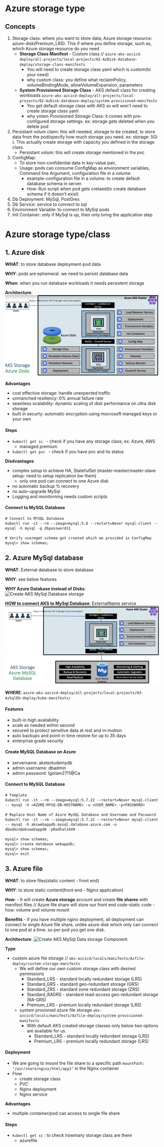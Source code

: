 # Azure storage type 

## Concepts
1. Storage class: where you want to store data; Azure storage resource: azure-disk(Premium_LRS). This if where you define storage, such as, which Azure storage resource do you need
    - **Storage Class Manifest** - Custom class // ```azure-aks-azcicd-deploy/all-projects/local-projects/02-AzDisk-database-deploy/storage-class-manifests```
        - You will need to create storage class yaml which is custom(to your need) 
        - why custom class: you define what reclaimPolicy, volumeBindingMode, allowVolumeExpansion, parameters
    - **System Provisioned Storage Class** - AKS default class for creating workloads ```azure-aks-azcicd-deploy/all-projects/local-projects/02-AzDisk-database-deploy/system-provisioned-manifests```
        - You get default storage class with AKS so will won't need to create storage class yaml
        - why ystem Provisioned Storage Class: it comes with pre-configured storage settings. ex: storage gets deleted when you delete pod
2. Persistant volum claim: this will needed, storage to be created, to store data from the pod(specify how much storage you need. ex: storage: 5Gi ). This actually create storage with capacity you defined in the storage class.
    - Persistant volum: this will create storage mentioned in the pvc
4. ConfigMap: 
    - To store non-confidential data in key-value pair, 
    - Usage: pods can consume ConfigMap as environment variables, Command line Argument, configuration file in a volume
        - example-configuration file in a volume: to create default database schema in server.
        - How: Run script when pod gets cretaed(to create database schema if it doesn't exist) 
5. Db Deployment: MySql, PostGres
6. Db Service: service to connect to sql
7. Environment Variable: to connect to MySql pods
8. Init Container: only if MySql is up, then only bring the application step

# Azure storage type/class
## 1. Azure disk

**WHAT**: to store database deployment-pod data

**WHY**: pods are ephemeral. we need to persist database data

**When**: when you run database workloads it needs persistent storage 

**Architecture**: ![Create AKS MySql Data storage Component](../Images/01-storage-azdisk.png)

**Advantages**
- cost effective storage: handle unexpected traffic
- unmanched resiliency: 0% annual failure rate
- seamless scalability: dynamic scaling of disk performance on ultra disk storage
- built in securty: automatic encryption using mocrosoft managed keys or your own

#### Steps
-  ```kubectl get sc ``` - check if you have any storage class; ex: Azure, AWS
    - managed premium  
-  ```kubectl get pvc ``` - check if you have pvc and its status

**Disdvantages**
- complex setup to achieve HA, StatefulSet (master-master/master-slave setup: need to setup replication bw them)
    - only one pod can connect to one Azure disk
- no automatic backup % recovery
- no auto-upgrade MySql
- Logging and monitorning needs custom scripts

#### Connect to MySQL Database
```
# Connect to MYSQL Database
kubectl run -it --rm --image=mysql:5.6 --restart=Never mysql-client -- mysql -h mysql -p dbpassword11

# Verify usermgmt schema got created which we provided in ConfigMap
mysql> show schemas;
```

## 2. Azure MySql database

**WHAT**: External database to store database 

**WHY**: see below features

**WHY Azure Database instead of Disks**: ![Create AKS MySql Database storage](../Images/01-storage-azdb.png)

**HOW to connect AKS to MySql Database**: ExternalName service ![Connect AKS to MySql Database](../Images/02-storage-azdb-connection.png)

**WHERE**: ```azure-aks-azcicd-deploy/all-projects/local-projects/03-AzSqlDb-deploy/kube-manifests/```

#### Features 
- built-in high availability 
- scale as needed within second
- secured to protect sensitive data at rest and in-motion
- auto backups and point-in time restore for up to 35 days
- enterprise grade security 

#### Create MySQL Database on Azure
- servername: akstestudemydb
- admin username: dbadmin
- admin password: Igotam2711@Ca

#### Connect to MySQL Database
```
# Template
kubectl run -it --rm --image=mysql:5.7.22 --restart=Never mysql-client -- mysql -h <AZURE-MYSQ-DB-HOSTNAME> -u <USER_NAME> -p<PASSWORD>

# Replace Host Name of Azure MySQL Database and Username and Password
kubectl run -it --rm --image=mysql:5.7.22 --restart=Never mysql-client -- mysql -h akswebappdb.mysql.database.azure.com -u dbadmin@akswebappdb -pRedhat1449

mysql> show schemas;
mysql> create database webappdb;
mysql> show schemas;
mysql> exit
```

## 3. Azure file

**WHAT**: to store files(static content - front end)

**WHY**: to store static content(front end - Nginx application) 

**How**: 
    - It will create **Azure storage** account and create **file shares** with menifest files // Azure file share will store our front end code-static code
    - how: volume and volume mount

**Benefits**
    - if you have multiple nginx deployment, all deployment can connect to single Azure file share, unlike azure disk which only can connect to one pod at a time. so per pod you get one disk.   

**Architecture**: ![Create AKS MySql Data storage Component](../Images/01-storage-azfile.png)

**Type**
- custom azure file storage // ```aks-azcicd/locals/manifests/Azfile-deploy/custom-storage-manifests```
    - We will define our own custom storage class with desired permissions 
        - Standard_LRS - standard locally redundant storage (LRS)
        - Standard_GRS - standard geo-redundant storage (GRS)
        - Standard_ZRS - standard zone redundant storage (ZRS)
        - Standard_RAGRS - standard read-access geo-redundant storage (RA-GRS)
        - Premium_LRS - premium locally redundant storage (LRS)
    - system provioned azure file storage ```aks-azcicd/locals/manifests/Azfile-deploy/system-provisioned-manifests```
        - With default AKS created storage classes only below two options are available for us.
            - Standard_LRS - standard locally redundant storage (LRS)
            - Premium_LRS - premium locally redundant storage (LRS)  

#### Deployment 
- We are going to mount the file share to a specific path `mountPath: "/usr/share/nginx/html/app1"` in the Nginx container
- Flow
    - create storage class
    - PVC
    - Nginx deployment
    - Nginx service

**Advantages**
- multiple container/pod can access to single file share

#### Steps
- ``` kubectl get sc ``` : to check howmany storage class are there
    - azurefile

  
